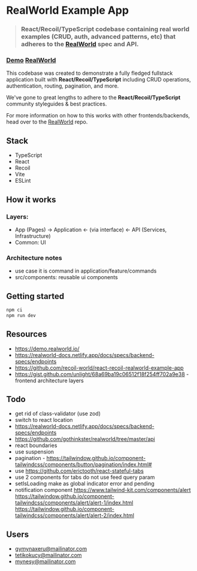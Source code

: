 # RealWorld Example App

> ### React/Recoil/TypeScript codebase containing real world examples (CRUD, auth, advanced patterns, etc) that adheres to the [RealWorld](https://github.com/gothinkster/realworld) spec and API.

### [Demo](https://github.com/gothinkster/realworld) [RealWorld](https://github.com/gothinkster/realworld)

This codebase was created to demonstrate a fully fledged fullstack application built with **React/Recoil/TypeScript** including CRUD operations, authentication, routing, pagination, and more.

We've gone to great lengths to adhere to the **React/Recoil/TypeScript** community styleguides & best practices.

For more information on how to this works with other frontends/backends, head over to the [RealWorld](https://github.com/gothinkster/realworld) repo.

## Stack

- TypeScript
- React
- Recoil
- Vite
- ESLint

## How it works

### Layers:

- App (Pages) -> Application <- (via interface) <- API (Services, Infrastructure)
- Common: UI

### Architecture notes

- use case it is command in application/feature/commands
- src/components: reusable ui components

## Getting started

```sh
npm ci
npm run dev
```

## Resources

- https://demo.realworld.io/
- https://realworld-docs.netlify.app/docs/specs/backend-specs/endpoints
- https://github.com/recoil-world/react-recoil-realworld-example-app
- https://gist.github.com/unlight/68a69ba19c06512f18f254ff702a9e38 - frontend architecture layers

## Todo

- get rid of class-validator (use zod)
- switch to react location
- https://realworld-docs.netlify.app/docs/specs/backend-specs/endpoints
- https://github.com/gothinkster/realworld/tree/master/api
- react boundaries
- use suspension
- pagination - https://tailwindow.github.io/component-tailwindcss/components/button/pagination/index.html#
- use https://github.com/erictooth/react-stateful-tabs
- use 2 components for tabs do not use feed query param
- setIsLoading make as global indicator error and pending
- notification component https://www.tailwind-kit.com/components/alert https://tailwindow.github.io/component-tailwindcss/components/alert/alert-1/index.html https://tailwindow.github.io/component-tailwindcss/components/alert/alert-2/index.html

## Users

- gymynaxeru@mailinator.com
- tetikokucy@mailinator.com
- mynesy@mailinator.com
